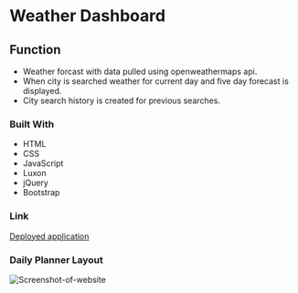 # Weather Dashboard

## Function
* Weather forcast with data pulled using openweathermaps api.
* When city is searched weather for current day and five day forecast is displayed.
* City search history is created for previous searches.

### Built With
* HTML
* CSS
* JavaScript
* Luxon
* jQuery
* Bootstrap

### Link
[Deployed application](https://corycalaway.github.io/weather-dashboard/)

### Daily Planner Layout
![Screenshot-of-website]()
